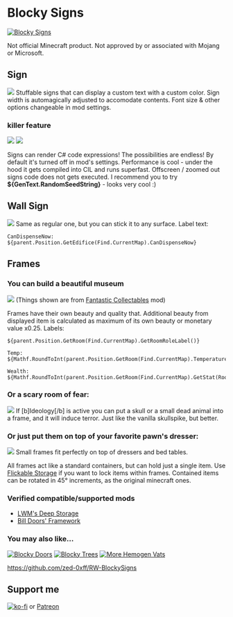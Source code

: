 # Blocky Signs
[![Blocky Signs](About/Preview.png)](https://steamcommunity.com/sharedfiles/filedetails/?id=2985030059)

Not official Minecraft product. Not approved by or associated with Mojang or Microsoft.

## Sign

![](screens/signs.jpg)
Stuffable signs that can display a custom text with a custom color.
Sign width is automagically adjusted to accomodate contents.
Font size & other options changeable in mod settings.

### killer feature

![](screens/off.jpg) ![](screens/on.jpg)

Signs can render C# code expressions! The possibilities are endless!
By default it's turned off in mod's settings.
Performance is cool - under the hood it gets compiled into CIL and runs superfast.
Offscreen / zoomed out signs code does not gets executed.
I recommend you to try **${GenText.RandomSeedString}** - looks very cool :)

## Wall Sign

![](screens/dispenser.jpg)
Same as regular one, but you can stick it to any surface.
Label text:

    CanDispenseNow: ${parent.Position.GetEdifice(Find.CurrentMap).CanDispenseNow}

## Frames

### You can build a beautiful museum

![](screens/museum.jpg)
(Things shown are from [Fantastic Collectables](https://steamcommunity.com/sharedfiles/filedetails/?id=1678192680) mod)

Frames have their own beauty and quality that.
Additional beauty from displayed item is calculated as maximum of its own beauty or monetary value x0.25.
Labels:

    ${parent.Position.GetRoom(Find.CurrentMap).GetRoomRoleLabel()}

    Temp: ${Mathf.RoundToInt(parent.Position.GetRoom(Find.CurrentMap).Temperature)}

    Wealth: ${Mathf.RoundToInt(parent.Position.GetRoom(Find.CurrentMap).GetStat(RoomStatDefOf.Wealth))}

### Or a scary room of fear:

![](screens/horror_room.jpg)
If [b]Ideology[/b] is active you can put a skull or a small dead animal into a frame, and it will induce terror.
Just like the vanilla skullspike, but better.

### Or just put them on top of your favorite pawn's dresser:

![](screens/dresser.jpg)
Small frames fit perfectly on top of dressers and bed tables.

All frames act like a standard containers, but can hold just a single item.
Use [Flickable Storage](https://steamcommunity.com/sharedfiles/filedetails/?id=2497907804) if you want to lock items within frames.
Contained items can be rotated in 45° increments, as the original minecraft ones.

### Verified compatible/supported mods

- [LWM's Deep Storage](https://steamcommunity.com/sharedfiles/filedetails/?id=1617282896)
- [Bill Doors' Framework](https://steamcommunity.com/sharedfiles/filedetails/?id=2897160312)

### You may also like...

[![Blocky Doors](https://steamuserimages-a.akamaihd.net/ugc/2023851270029807877/9ADACA68FC61BB8B29FB66874A734578EF37EDD7/?imw=268&imh=151&ima=fit&impolicy=Letterbox)](https://steamcommunity.com/sharedfiles/filedetails/?id=2983962533)
[![Blocky Trees](https://steamuserimages-a.akamaihd.net/ugc/2023851270025376422/A564E01BE53E5BA1D902942FD8C963E30746045F/?imw=268&imh=151&ima=fit&impolicy=Letterbox)](https://steamcommunity.com/sharedfiles/filedetails/?id=2983608933)
[![More Hemogen Vats](https://steamuserimages-a.akamaihd.net/ugc/2031731627303743816/286F698E8A1F1A85593DC75F33026CA96874DDB7/?imw=268&imh=151&ima=fit&impolicy=Letterbox)](https://steamcommunity.com/sharedfiles/filedetails/?id=2965143667)

https://github.com/zed-0xff/RW-BlockySigns

## Support me

[![ko-fi](https://i.imgur.com/Utx6OIH.png)](https://ko-fi.com/K3K81Z3W5) or [Patreon](https://www.patreon.com/zed_0xff)
